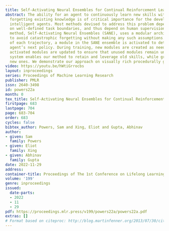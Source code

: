 ```yaml
---
title: Self-Activating Neural Ensembles for Continual Reinforcement Learning
abstract: The ability for an agent to continuously learn new skills without catastrophically
  forgetting existing knowledge is of critical importance for the development of generally
  intelligent agents. Most methods devised to address this problem depend heavily
  on well-defined task boundaries, and thus depend on human supervision. Our task-agnostic
  method, Self-Activating Neural Ensembles (SANE), uses a modular architecture designed
  to avoid catastrophic forgetting without making any such assumptions. At the beginning
  of each trajectory, a module in the SANE ensemble is activated to determine the
  agent’s next policy. During training, new modules are created as needed and only
  activated modules are updated to ensure that unused modules remain unchanged. This
  system enables our method to retain and leverage old skills, while growing and learning
  new ones. We demonstrate our approach on visually rich procedurally generated environments.
video: https://youtu.be/hWtiGrrocbs
layout: inproceedings
series: Proceedings of Machine Learning Research
publisher: PMLR
issn: 2640-3498
id: powers22a
month: 0
tex_title: Self-Activating Neural Ensembles for Continual Reinforcement Learning
firstpage: 683
lastpage: 704
page: 683-704
order: 683
cycles: false
bibtex_author: Powers, Sam and Xing, Eliot and Gupta, Abhinav
author:
- given: Sam
  family: Powers
- given: Eliot
  family: Xing
- given: Abhinav
  family: Gupta
date: 2022-11-29
address:
container-title: Proceedings of The 1st Conference on Lifelong Learning Agents
volume: '199'
genre: inproceedings
issued:
  date-parts:
  - 2022
  - 11
  - 29
pdf: https://proceedings.mlr.press/v199/powers22a/powers22a.pdf
extras: []
# Format based on citeproc: http://blog.martinfenner.org/2013/07/30/citeproc-yaml-for-bibliographies/
---
```

